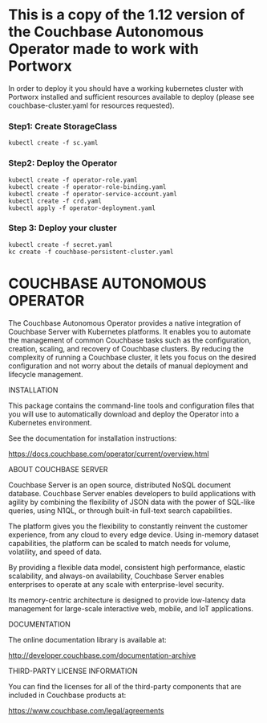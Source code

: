 # This is a copy of the 1.12 version of the Couchbase Autonomous Operator made to work with Portworx

In order to deploy it you should have a working kubernetes cluster with Portworx installed and sufficient resources available to deploy (please see couchbase-cluster.yaml for resources requested). 

### Step1: Create StorageClass

```
kubectl create -f sc.yaml
```

### Step2: Deploy the Operator

```
kubectl create -f operator-role.yaml
kubectl create -f operator-role-binding.yaml
kubectl create -f operator-service-account.yaml
kubectl create -f crd.yaml
kubectl apply -f operator-deployment.yaml
```

### Step 3: Deploy your cluster
```
kubectl create -f secret.yaml
kc create -f couchbase-persistent-cluster.yaml
```

# COUCHBASE AUTONOMOUS OPERATOR

The Couchbase Autonomous Operator provides a native integration of Couchbase
Server with Kubernetes platforms. It enables you to automate the management of
common Couchbase tasks such as the configuration, creation, scaling, and
recovery of Couchbase clusters. By reducing the complexity of running a
Couchbase cluster, it lets you focus on the desired configuration and not worry
about the details of manual deployment and lifecycle management.


INSTALLATION

This package contains the command-line tools and configuration files that you
will use to automatically download and deploy the Operator into a Kubernetes
environment.

See the documentation for installation instructions:

https://docs.couchbase.com/operator/current/overview.html


ABOUT COUCHBASE SERVER

Couchbase Server is an open source, distributed NoSQL document database.
Couchbase Server enables developers to build applications with agility by
combining the flexibility of JSON data with the power of SQL-like queries, using
N1QL, or through built-in full-text search capabilities.

The platform gives you the flexibility to constantly reinvent the customer
experience, from any cloud to every edge device. Using in-memory dataset
capabilities, the platform can be scaled to match needs for volume, volatility,
and speed of data.

By providing a flexible data model, consistent high performance, elastic
scalability, and always-on availability, Couchbase Server enables enterprises to
operate at any scale with enterprise-level security.

Its memory-centric architecture is designed to provide low-latency data
management for large-scale interactive web, mobile, and IoT applications.


DOCUMENTATION

The online documentation library is available at:

http://developer.couchbase.com/documentation-archive


THIRD-PARTY LICENSE INFORMATION

You can find the licenses for all of the third-party components that are
included in Couchbase products at:

https://www.couchbase.com/legal/agreements
